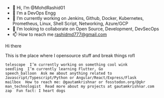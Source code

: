 - 👋 Hi, I’m @MohdRashid01 
- 👀 I’m a DevOps Engg
- 🌱 I’m currently working on Jenkins, Github, Docker, Kubernetes, Prometheus, Linux, Shell Script, Networking, Azure/GCP
- 💞️ I’m looking to collaborate on Open Source, Development, DevSecOps
- 📫 How to reach me rashidmd777@gmail.com

Hi there

This is the place where I opensource stuff and break things rofl

    telescope  I’m currently working on something cool wink
    seedling  I’m currently learning Flutter, Go
    speech_balloon  Ask me about anything related to Javascript/Typescript/Python or Angular/React/Express/Flask
    mailbox  How to reach me: @gautamkrishnar or fosstodon.org/@gkr
    man_technologist  Read more about my projects at gautamkrishnar.com
    zap  Fun fact: I heart dogs


<!---
MohdRashid01/MohdRashid01 is a ✨ special ✨ repository because its `README.md` (this file) appears on your GitHub profile.
You can click the Preview link to take a look at your changes.
--->
